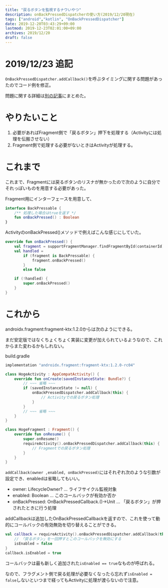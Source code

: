 ```yaml
---
title: "戻るボタンを監視するナウいやつ"
description: onBackPressedDispatcherの使い方(2019/12/20現在)
tags: ["android","kotlin", "OnBackPressedDispatcher"]
date: 2019-12-20T03:43:29+09:00
lastmod: 2019-12-23T02:01:00+09:00
archives: 2019/12/20
draft: false
---
```


# 2019/12/23 追記
`OnBackPressedDispatcher.addCallback()`を呼ぶタイミングに関する問題があったのでコード例を修正。

問題に関する詳細は[別の記事](../12_23_00_on_back_pressed_dispatcher)にまとめた。


# やりたいこと
1. 必要があればFragment側で「戻るボタン」押下を処理する（Activityには処理を伝搬させない）
2. Fragment側で処理する必要がないときはActivityが処理する。

# これまで
これまで、Fragmentには戻るボタンのリスナが無かったので次のように自分でそれっぽいものを用意する必要があった。

Fragment用にインターフェースを用意して、
```kt
interface BackPressable {
    /** 処理した場合はtrueを返す */
    fun onBackPressed() : Boolean
}
```
ActivityのonBackPressed()メソッドで例えばこんな感じにしていた。
```kt
override fun onBackPressed() {
    val fragment = supportFragmentManager.findFragmentById(containerId)
    val handled =
        if (fragment is BackPressable) {
            fragment.onBackPressed()
        }
        else false

    if (!handled) {
        super.onBackPressed()
    }
}
```

# これから
androidx.fragment:fragment-ktx:1.2.0からは次のようにできる。

まだ安定版ではなくちょくちょく実装に変更が加えられているようなので、これからまた変わるかもしれない。

build.gradle
```gradle
implementation "androidx.fragment:fragment-ktx:1.2.0-rc04"
```

```kt
class HogeActivity : AppCompatActivity() {
    override fun onCreate(savedInstanceState: Bundle?) {
        // ~~~ 省略 ~~~
        if (savedInstanceState != null) {
            onBackPressedDispatcher.addCallback(this) {
                // Activityでの戻るボタン処理
            }
        }
        // ~~~ 省略 ~~~
    }
}
```

```kt
class HogeFragment : Fragment() {
    override fun onResume() {
        super.onResume()
        requireActivity().onBackPressedDispatcher.addCallback(this) {
            // Fragmentでの戻るボタン処理
        }
    }
}
```

`addCallback(owner ,enabled, onBackPressed)`にはそれぞれ次のような引数が設定でき、enabledは省略してもいい。

- owner: LifecycleOwner? ... ライフサイクル監視対象
- enabled: Boolean ... このコールバックが有効か否か
- onBackPressed: OnBackPressedCallback.()->Unit ... 「戻るボタン」が押されたときに行う処理

addCallbackは追加したOnBackPressedCallbackを返すので、これを使って動的にコールバックの有効無効を切り替えることができる。

```kt
val callback = requireActivity().onBackPressedDispatcher.addCallback(this) {
    // 「戻るボタン」を一回押すとこのコールバックを無効にする
    isEnabled = false
}
callback.isEnabled = true
```

コールバックは最も新しく追加された`isEnabled == true`なものが呼ばれる。

なので、フラグメント側で戻る処理が必要なくなったら忘れず`isEnabled = false`しないといつまで経ってもActivityに処理が渡らないので注意。
